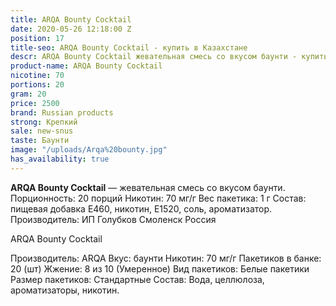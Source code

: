 ```yaml
---
title: ARQA Bounty Cocktail
date: 2020-05-26 12:18:00 Z
position: 17
title-seo: ARQA Bounty Cocktail - купить в Казахстане
descr: ARQA Bounty Cocktail жевательная смесь со вкусом баунти - купить в Казахстане
product-name: ARQA Bounty Cocktail
nicotine: 70
portions: 20
gram: 20
price: 2500
brand: Russian products
strong: Крепкий
sale: new-snus
taste: Баунти
image: "/uploads/Arqa%20bounty.jpg"
has_availability: true
---
```


**ARQA Bounty Cocktail** — жевательная смесь со вкусом баунти. Порционность: 20 порций Никотин: 70 мг/г Вес пакетика: 1 г Состав: пищевая добавка E460, никотин, E1520, соль, ароматизатор. Производитель: ИП Голубков Смоленск Россия

ARQA Bounty Cocktail

Производитель: ARQA Вкус: баунти Никотин: 70 мг/г Пакетиков в банке: 20 (шт) Жжение: 8 из 10 (Умеренное) Вид пакетиков: Белые пакетики Размер пакетиков: Стандартные Состав: Вода, целлюлоза, ароматизаторы, никотин.